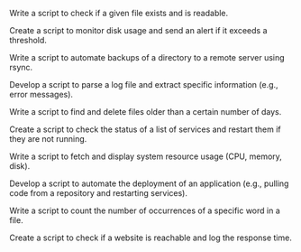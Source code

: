 Write a script to check if a given file exists and is readable.

Create a script to monitor disk usage and send an alert if it exceeds a threshold.

Write a script to automate backups of a directory to a remote server using rsync.

Develop a script to parse a log file and extract specific information (e.g., error messages).

Write a script to find and delete files older than a certain number of days.

Create a script to check the status of a list of services and restart them if they are not running.

Write a script to fetch and display system resource usage (CPU, memory, disk).

Develop a script to automate the deployment of an application (e.g., pulling code from a repository and restarting services).

Write a script to count the number of occurrences of a specific word in a file.

Create a script to check if a website is reachable and log the response time.